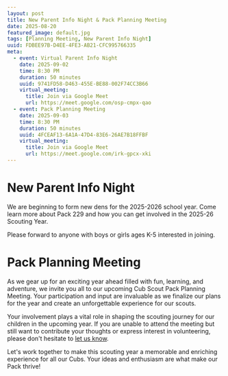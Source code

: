 ```yaml
---
layout: post
title: New Parent Info Night & Pack Planning Meeting
date: 2025-08-20
featured_image: default.jpg
tags: [Planning Meeting, New Parent Info Night]
uuid: FDBEE97B-D4EE-4FE3-AB21-CFC995766335
meta:
  - event: Virtual Parent Info Night
    date: 2025-09-02
    time: 8:30 PM
    duration: 50 minutes
    uuid: 9741FD58-D463-455E-BE88-002F74CC3B66
    virtual_meeting:
      title: Join via Google Meet
      url: https://meet.google.com/osp-cmpx-qao
  - event: Pack Planning Meeting
    date: 2025-09-03
    time: 8:30 PM
    duration: 50 minutes
    uuid: 4FCEAF13-6A1A-47D4-83E6-26AE7B18FFBF
    virtual_meeting:
      title: Join via Google Meet
      url: https://meet.google.com/irk-gpcx-xki
---
```


# New Parent Info Night

We are beginning to form new dens for the 2025-2026 school year. Come learn more about Pack 229 and how you can get involved in the 2025-26 Scouting Year.

Please forward to anyone with boys or girls ages K-5 interested in joining.

# Pack Planning Meeting

As we gear up for an exciting year ahead filled with fun, learning, and adventure, we invite you all to our upcoming Cub Scout Pack Planning Meeting. Your participation and input are invaluable as we finalize our plans for the year and create an unforgettable experience for our scouts.

Your involvement plays a vital role in shaping the scouting journey for our children in the upcoming year. If you are unable to attend the meeting but still want to contribute your thoughts or express interest in volunteering, please don't hesitate to [let us know](mailto:neschae@gmail.com,djd@davisca.org).

Let's work together to make this scouting year a memorable and enriching experience for all our Cubs. Your ideas and enthusiasm are what make our Pack thrive!